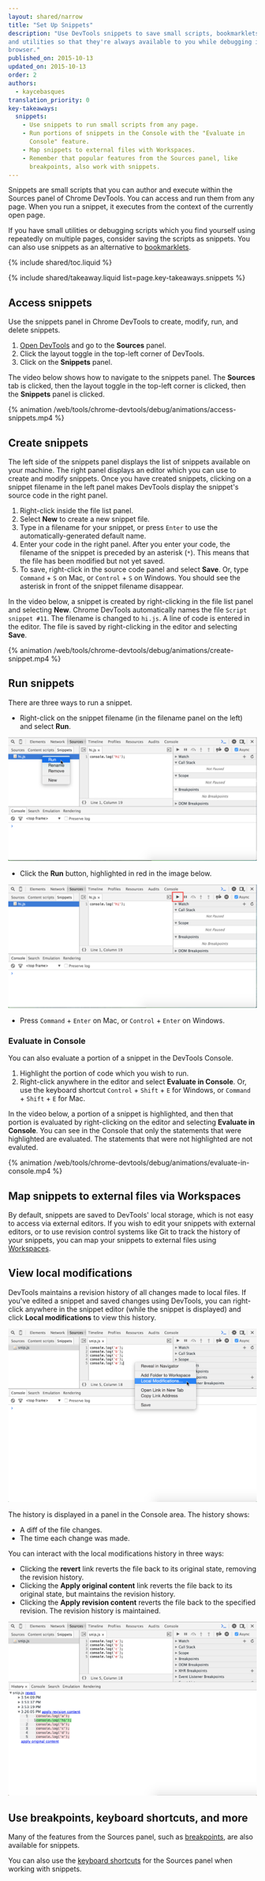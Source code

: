 ```yaml
---
layout: shared/narrow
title: "Set Up Snippets"
description: "Use DevTools snippets to save small scripts, bookmarklets, 
and utilities so that they're always available to you while debugging in the
browser."
published_on: 2015-10-13
updated_on: 2015-10-13
order: 2
authors:
  - kaycebasques
translation_priority: 0
key-takeaways:
  snippets:
    - Use snippets to run small scripts from any page.
    - Run portions of snippets in the Console with the "Evaluate in
      Console" feature.
    - Map snippets to external files with Workspaces.
    - Remember that popular features from the Sources panel, like
      breakpoints, also work with snippets.
---
```


<p class="intro">Snippets are small scripts that you can author and execute 
within the Sources panel of Chrome DevTools. You can access and run them 
from any page. When you run a snippet, it executes from the context of the 
currently open page.</p>

If you have small utilities or debugging scripts which you find yourself 
using repeatedly on multiple pages, consider saving the scripts as snippets. 
You can also use snippets as an alternative to 
[bookmarklets](https://en.wikipedia.org/wiki/Bookmarklet).

{% include shared/toc.liquid %}

{% include shared/takeaway.liquid list=page.key-takeaways.snippets %}

## Access snippets

Use the snippets panel in Chrome DevTools to create, modify, run, 
and delete snippets.

1. [Open DevTools](setup-devtools#access-devtools) and go to the 
   **Sources** panel.
1. Click the layout toggle in the top-left corner of DevTools.
1. Click on the **Snippets** panel.

The video below shows how to navigate to the snippets panel. The **Sources**
tab is clicked, then the layout toggle in the top-left corner is clicked, 
then the **Snippets** panel is clicked.

{% animation /web/tools/chrome-devtools/debug/animations/access-snippets.mp4 %}

## Create snippets

The left side of the snippets panel displays the list of snippets available
on your machine. The right panel displays an editor which you can use to
create and modify snippets. Once you have created snippets, clicking on
a snippet filename in the left panel makes DevTools display the 
snippet's source code in the right panel.

1. Right-click inside the file list panel.
1. Select **New** to create a new snippet file.
1. Type in a filename for your snippet, or press `Enter` to use the
   automatically-generated default name.
1. Enter your code in the right panel. After you enter your code, the 
   filename of the snippet is preceded by an asterisk (`*`). This means
   that the file has been modified but not yet saved.
1. To save, right-click in the source code panel and select **Save**. Or,
   type `Command` + `S` on Mac, or `Control` + `S` on Windows. You should
   see the asterisk in front of the snippet filename disappear.

In the video below, a snippet is created by right-clicking in the
file list panel and selecting **New**. Chrome DevTools automatically names
the file `Script snippet #11`. The filename is changed to `hi.js`. A 
line of code is entered in the editor. The file is saved by right-clicking
in the editor and selecting **Save**.

{% animation /web/tools/chrome-devtools/debug/animations/create-snippet.mp4 %}

## Run snippets

There are three ways to run a snippet. 

* Right-click on the snippet filename (in the filename panel on the left) 
  and select **Run**.

![run snippet by right-clicking on filename](images/run-snippet-1.png)

* Click the **Run** button, highlighted in red in the image below.

![run snippet by clicking "run" button](images/run-snippet-2.png)

* Press `Command` + `Enter` on Mac, or `Control` + `Enter` on Windows. 

### Evaluate in Console

You can also evaluate a portion of a snippet in the DevTools Console. 

1. Highlight the portion of code which you wish to run.
1. Right-click anywhere in the editor and select **Evaluate in Console**.
   Or, use the keyboard shortcut `Control` + `Shift` + `E` for Windows, or
   `Command` + `Shift` + `E` for Mac.

In the video below, a portion of a snippet is highlighted, and then that
portion is evaluated by right-clicking on the editor and selecting 
**Evaluate in Console**. You can see in the Console that only the statements 
that were highlighted are evaluated. The statements that were not highlighted 
are not evaluted.

{% animation /web/tools/chrome-devtools/debug/animations/evaluate-in-console.mp4 %}

## Map snippets to external files via Workspaces

By default, snippets are saved to DevTools' local storage, which is not
easy to access via external editors. If you wish to edit your snippets
with external editors, or to use revision control systems like Git
to track the history of your snippets, you can map your snippets to
external files using [Workspaces](setup-workflow).

## View local modifications

DevTools maintains a revision history of all changes made to local 
files. If you've edited a snippet and saved changes using DevTools, 
you can right-click anywhere in the snippet editor (while the snippet is
displayed) and click **Local modifications** to view this history. 

![accessing local modification history](images/local-modifications.png)

The history is displayed in a panel in the Console area. The history shows:

* A diff of the file changes.
* The time each change was made.

You can interact with the local modifications history in three ways:

* Clicking the **revert** link reverts the file back to its original state,
  removing the revision history.
* Clicking the **Apply original content** link reverts the file back to its
  original state, but maintains the revision history.
* Clicking the **Apply revision content** reverts the file back to the
  specified revision. The revision history is maintained.

![viewing local modification history](images/local-modifications-history.png)

## Use breakpoints, keyboard shortcuts, and more

Many of the features from the Sources panel, such as 
[breakpoints](/web/tools/javascript/breakpoints/index), are also available for 
snippets.

You can also use the 
[keyboard shortcuts](/web/tools/iterate/inspect-styles/shortcuts) for the 
Sources panel when working with snippets.

